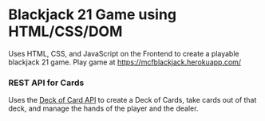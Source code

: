 # Blackjack 21 Game using HTML/CSS/DOM

Uses HTML, CSS, and JavaScript on the Frontend to create a playable blackjack 21 game.
Play game at https://mcfblackjack.herokuapp.com/

### REST API for Cards
Uses the [Deck of Card API](http://deckofcardsapi.com/) to create a Deck of Cards, take cards out of that deck, and manage the hands of the player and the dealer.



